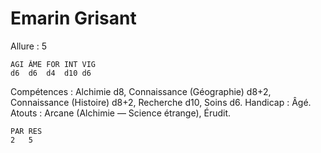 # Emarin Grisant

Allure : 5

	AGI	ÂME	FOR	INT	VIG
	d6	d6	d4	d10	d6

Compétences : Alchimie d8, Connaissance (Géographie) d8+2, Connaissance (Histoire) d8+2, Recherche d10, Soins d6.
Handicap : Âgé. 
Atouts : Arcane (Alchimie — Science étrange), Érudit.

	PAR	RES
	2	5
